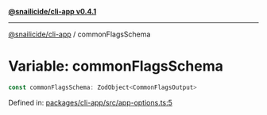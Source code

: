 [**@snailicide/cli-app v0.4.1**](../README.md)

---

[@snailicide/cli-app](../README.md) / commonFlagsSchema

# Variable: commonFlagsSchema

```ts
const commonFlagsSchema: ZodObject<CommonFlagsOutput>
```

Defined in:
[packages/cli-app/src/app-options.ts:5](https://github.com/gbtunney/snailicide-monorepo/blob/master/packages/cli-app/src/app-options.ts#L5)
